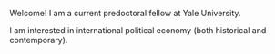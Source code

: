 Welcome! I am a current predoctoral fellow at Yale University. 

I am interested in international political economy (both historical and contemporary). 
